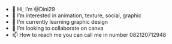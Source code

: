 - 👋 Hi, I’m @Dini29
- 👀 I’m interested in animation, texture, social, graphic
- 🌱 I’m currently learning graphic design
- 💞️ I’m looking to collaborate on canva
- 📫 How to reach me you can call me in number 082120712948

<!---
Dini29/Dini29 is a ✨ special ✨ repository because its `README.md` (this file) appears on your GitHub profile.
You can click the Preview link to take a look at your changes.
--->
